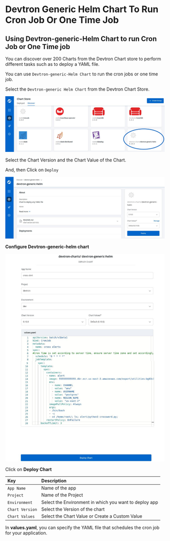 # Devtron Generic Helm Chart To Run Cron Job Or One Time Job

## Using Devtron-generic-Helm Chart to run Cron Job or One Time job

You can discover over 200 Charts from the Devtron Chart store to perform different tasks such as to deploy a YAML file.

You can use `Devtron-generic-Helm Chart` to run the cron jobs or one time job.

Select the `Devtron-generic Helm Chart` from the Devtron Chart Store.

![](../../.gitbook/assets/use-case-chart-store%20%282%29.jpg)

Select the Chart Version and the Chart Value of the Chart.

And, then Click on `Deploy`

![](../../.gitbook/assets/use-case-deploy-chart%20%282%29.jpg)

**Configure Devtron-generic-helm chart**

![](../../.gitbook/assets/gc-4%20%283%29.jpg)

Click on **Deploy Chart**

| Key | Description |
| :--- | :--- |
| `App Name` | Name of the app |
| `Project` | Name of the Project |
| `Environment` | Select the Environment in which you want to deploy app |
| `Chart Version` | Select the Version of the chart |
| `Chart Values` | Select the Chart Value or Create a Custom Value |

In **values.yaml**, you can specify the YAML file that schedules the cron job for your application.

